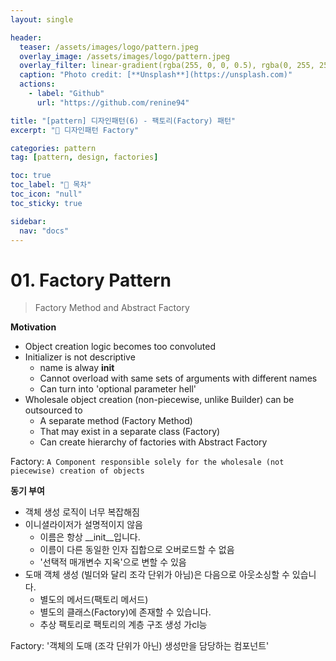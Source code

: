 ```yaml
---
layout: single

header:
  teaser: /assets/images/logo/pattern.jpeg
  overlay_image: /assets/images/logo/pattern.jpeg
  overlay_filter: linear-gradient(rgba(255, 0, 0, 0.5), rgba(0, 255, 255, 0.5))
  caption: "Photo credit: [**Unsplash**](https://unsplash.com)"
  actions:
    - label: "Github"
      url: "https://github.com/renine94"

title: "[pattern] 디자인패턴(6) - 팩토리(Factory) 패턴"
excerpt: "🚀 디자인패턴 Factory"

categories: pattern
tag: [pattern, design, factories]

toc: true
toc_label: "📕 목차"
toc_icon: "null"
toc_sticky: true

sidebar:
  nav: "docs"
---
```

# 01. Factory Pattern
> Factory Method and Abstract Factory

**Motivation**
- Object creation logic becomes too convoluted
- Initializer is not descriptive
  - name is alway __init__
  - Cannot overload with same sets of arguments with different names
  - Can turn into 'optional parameter hell'
- Wholesale object creation (non-piecewise, unlike Builder) can be outsourced to
  - A separate method (Factory Method)
  - That may exist in a separate class (Factory)
  - Can create hierarchy of factories with Abstract Factory

Factory: `A Component responsible solely for the wholesale (not piecewise) creation of objects`


**동기 부여**
- 객체 생성 로직이 너무 복잡해짐
- 이니셜라이저가 설명적이지 않음
  - 이름은 항상 __init__입니다.
  - 이름이 다른 동일한 인자 집합으로 오버로드할 수 없음
  - '선택적 매개변수 지옥'으로 변할 수 있음
- 도매 객체 생성 (빌더와 달리 조각 단위가 아님)은 다음으로 아웃소싱할 수 있습니다.
  - 별도의 메서드(팩토리 메서드)
  - 별도의 클래스(Factory)에 존재할 수 있습니다.
  - 추상 팩토리로 팩토리의 계층 구조 생성 가cl능

Factory: '객체의 도매 (조각 단위가 아닌) 생성만을 담당하는 컴포넌트'


